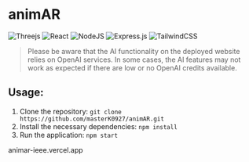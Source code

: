 # animAR
![Threejs](https://img.shields.io/badge/threejs-black?style=for-the-badge&logo=three.js&logoColor=white) ![React](https://img.shields.io/badge/react-%2320232a.svg?style=for-the-badge&logo=react&logoColor=%2361DAFB) ![NodeJS](https://img.shields.io/badge/node.js-6DA55F?style=for-the-badge&logo=node.js&logoColor=white) ![Express.js](https://img.shields.io/badge/express.js-%23404d59.svg?style=for-the-badge&logo=express&logoColor=%2361DAFB) ![TailwindCSS](https://img.shields.io/badge/tailwindcss-%2338B2AC.svg?style=for-the-badge&logo=tailwind-css&logoColor=white)

>Please be aware that the AI functionality on the deployed website relies on OpenAI services. In some cases, the AI features may not work as expected if there are low or no OpenAI credits available.


## Usage:

1. Clone the repository: `git clone https://github.com/masterK0927/animAR.git`
2. Install the necessary dependencies: `npm install`
3. Run the application: `npm start`

animar-ieee.vercel.app
